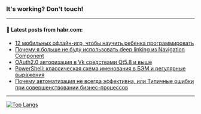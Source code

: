 ### It's working? Don't touch!

---
<!--
#### 🛠️ Technical stack:

![C++](https://img.shields.io/badge/C++-informational?logo=c%2B%2B&style=flat&logoColor=white&color=9C033A)
![Java](https://img.shields.io/badge/Java-informational?logo=java&style=flat&logoColor=white&color=007396)
![Kotlin](https://img.shields.io/badge/Kotlin-informational?logo=Kotlin&style=flat&logoColor=white&color=0095D5)
![JS](https://img.shields.io/badge/JS-informational?logo=javaScript&style=flat&logoColor=black&color=F7Df1E) <br>
![HTML5](https://img.shields.io/badge/HTML5-informational?logo=html5&style=flat&logoColor=white&color=E34F26)
![CSS3](https://img.shields.io/badge/CSS3-informational?logo=css3&style=flat&logoColor=white&color=157286)
![Sass](https://img.shields.io/badge/Saas-informational?logo=sass&style=flat&logoColor=white&color=hotpink)
![PHP](https://img.shields.io/badge/PHP-informational?logo=php&style=flat&logoColor=white&color=777BB4) <br>
![WebPAck](https://img.shields.io/badge/WebPack-informational?logo=webPack&style=flat&logoColor=white&color=FF6F00)
![Bootstrap](https://img.shields.io/badge/Bootstrap-informational?logo=Bootstrap&style=flat&logoColor=white&color=7952B3)
![MySQL](https://img.shields.io/badge/MySQL-informational?logo=MySQL&style=flat&logoColor=white&color=00f) <br>
![NodeJS](https://img.shields.io/badge/NodeJS-informational?logo=node.js&style=flat&logoColor=white&color=43853D)
![Spring](https://img.shields.io/badge/Spring-informational?logo=Spring&style=flat&logoColor=white&color=0A9EDC)
![Angular](https://img.shields.io/badge/Vue-informational?logo=vue.js&style=flat&logoColor=white&color=red)
![Git](https://img.shields.io/badge/Git-informational?logo=git&style=flat&logoColor=white&color=darkorange)

___
-->

#### 💬 Latest posts from habr.com:

<!-- BLOG-POST-LIST:START -->
- [12 мобильных офлайн-игр, чтобы научить ребенка программировать](https://habr.com/ru/post/683052/?utm_source=habrahabr&utm_medium=rss&utm_campaign=683052)
- [Почему я больше не буду использовать deep linking из Navigation Component](https://habr.com/ru/post/684224/?utm_source=habrahabr&utm_medium=rss&utm_campaign=684224)
- [OAuth2.0 авторизация в Vk средствами Qt5.8 и выше](https://habr.com/ru/post/684196/?utm_source=habrahabr&utm_medium=rss&utm_campaign=684196)
- [PowerShell: классическая схема именования в БЭМ и регулярные выражения](https://habr.com/ru/post/684170/?utm_source=habrahabr&utm_medium=rss&utm_campaign=684170)
- [Почему автоматизация не всегда эффективна, или Типичные ошибки при совершенствовании бизнес-процессов](https://habr.com/ru/post/684158/?utm_source=habrahabr&utm_medium=rss&utm_campaign=684158)
<!-- BLOG-POST-LIST:END -->

---

[![Top Langs](https://github-readme-stats.vercel.app/api/top-langs/?username=zloylis&layout=compact&hide_border=true&theme=dracula)](https://github.com/zloylis)
